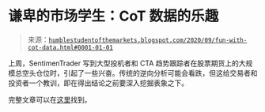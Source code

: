 <!--yml

分类：未分类

日期：2024-05-18 02:11:11

-->

# 谦卑的市场学生：CoT 数据的乐趣

> 来源：[`humblestudentofthemarkets.blogspot.com/2020/09/fun-with-cot-data.html#0001-01-01`](https://humblestudentofthemarkets.blogspot.com/2020/09/fun-with-cot-data.html#0001-01-01)

上周，SentimenTrader 写到大型投机者和 CTA 趋势跟踪者在股票期货上的大规模总空头仓位时，引起了一些兴奋。传统的逆向分析可能会看跌，但这给交易者和投资者一个教训，即在得出结论之前要深入挖掘表象之下。

完整文章可以在[这里](https://humblestudentofthemarkets.com/2020/09/28/fun-with-cot-data/)找到。
